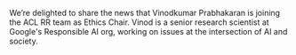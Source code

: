 We’re delighted to share the news that Vinodkumar Prabhakaran is joining the ACL RR team as Ethics Chair. Vinod is a senior research scientist at Google's Responsible AI org, working on issues at the intersection of AI and society.
